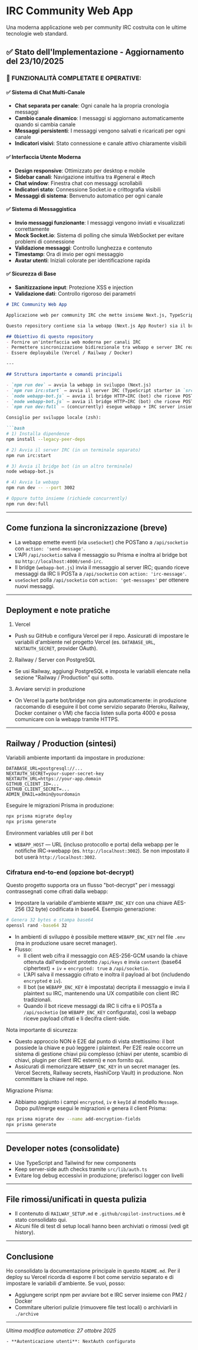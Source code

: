 # IRC Community Web App

Una moderna applicazione web per community IRC costruita con le ultime tecnologie web standard.

## ✅ Stato dell'Implementazione - Aggiornamento del 23/10/2025

### 🎉 **FUNZIONALITÀ COMPLETATE E OPERATIVE:**

#### ✅ **Sistema di Chat Multi-Canale**
- **Chat separata per canale**: Ogni canale ha la propria cronologia messaggi
- **Cambio canale dinamico**: I messaggi si aggiornano automaticamente quando si cambia canale  
- **Messaggi persistenti**: I messaggi vengono salvati e ricaricati per ogni canale
- **Indicatori visivi**: Stato connessione e canale attivo chiaramente visibili

#### ✅ **Interfaccia Utente Moderna**
- **Design responsive**: Ottimizzato per desktop e mobile
- **Sidebar canali**: Navigazione intuitiva tra #general e #tech
- **Chat window**: Finestra chat con messaggi scrollabili
- **Indicatori stato**: Connessione Socket.io e crittografia visibili
- **Messaggi di sistema**: Benvenuto automatico per ogni canale

#### ✅ **Sistema di Messaggistica**
- **Invio messaggi funzionante**: I messaggi vengono inviati e visualizzati correttamente
- **Mock Socket.io**: Sistema di polling che simula WebSocket per evitare problemi di connessione
- **Validazione messaggi**: Controllo lunghezza e contenuto
- **Timestamp**: Ora di invio per ogni messaggio
- **Avatar utenti**: Iniziali colorate per identificazione rapida

#### ✅ **Sicurezza di Base**
- **Sanitizzazione input**: Protezione XSS e injection
- **Validazione dati**: Controllo rigoroso dei parametri
```markdown
# IRC Community Web App

Applicazione web per community IRC che mette insieme Next.js, TypeScript, Tailwind e un bridge verso client IRC testuali.

Questo repository contiene sia la webapp (Next.js App Router) sia il bridge HTTP/IRC (bot) e uno starter per il server IRC locale.

## Obiettivo di questo repository
- Fornire un'interfaccia web moderna per canali IRC
- Permettere sincronizzazione bidirezionale tra webapp e server IRC reale tramite un bridge (bot)
- Essere deployabile (Vercel / Railway / Docker)

---

## Struttura importante e comandi principali

- `npm run dev` — avvia la webapp in sviluppo (Next.js)
- `npm run irc:start` — avvia il server IRC (TypeScript starter in `src/irc-server`)
- `node webapp-bot.js` — avvia il bridge HTTP→IRC (bot) che riceve POST da `/api/socketio`
- `node webapp-bot.js` — avvia il bridge HTTP→IRC (bot) che riceve POST da `/api/socketio`
- `npm run dev:full` — (concurrently) esegue webapp + IRC server insieme

Consiglio per sviluppo locale (zsh):

```bash
# 1) Installa dipendenze
npm install --legacy-peer-deps

# 2) Avvia il server IRC (in un terminale separato)
npm run irc:start

# 3) Avvia il bridge bot (in un altro terminale)
node webapp-bot.js

# 4) Avvia la webapp
npm run dev -- --port 3002

# Oppure tutto insieme (richiede concurrently)
npm run dev:full
```

---

## Come funziona la sincronizzazione (breve)

- La webapp emette eventi (via `useSocket`) che POSTano a `/api/socketio` con `action: 'send-message'`.
- L'API `/api/socketio` salva il messaggio su Prisma e inoltra al bridge bot su `http://localhost:4000/send-irc`.
- Il bridge (`webapp-bot.js`) invia il messaggio al server IRC; quando riceve messaggi da IRC li POSTa a `/api/socketio` con `action: 'irc-message'`.
- `useSocket` polla `/api/socketio` con `action: 'get-messages'` per ottenere nuovi messaggi.

---

## Deployment e note pratiche

1) Vercel
- Push su GitHub e configura Vercel per il repo. Assicurati di impostare le variabili d'ambiente nel progetto Vercel (es. `DATABASE_URL`, `NEXTAUTH_SECRET`, provider OAuth).

2) Railway / Server con PostgreSQL
- Se usi Railway, aggiungi PostgreSQL e imposta le variabili elencate nella sezione "Railway / Production" qui sotto.

3) Avviare servizi in produzione
- On Vercel la parte bot/bridge non gira automaticamente: in produzione raccomando di eseguire il bot come servizio separato (Heroku, Railway, Docker container o VM) che faccia listen sulla porta 4000 e possa comunicare con la webapp tramite HTTPS.

---

## Railway / Production (sintesi)

Variabili ambiente importanti da impostare in produzione:

```env
DATABASE_URL=postgresql://...
NEXTAUTH_SECRET=your-super-secret-key
NEXTAUTH_URL=https://your-app.domain
GITHUB_CLIENT_ID=...
GITHUB_CLIENT_SECRET=...
ADMIN_EMAIL=admin@yourdomain
```

Eseguire le migrazioni Prisma in produzione:

```bash
npx prisma migrate deploy
npx prisma generate
```

Environment variables utili per il bot
- `WEBAPP_HOST` — URL (incluso protocollo e porta) della webapp per le notifiche IRC→webapp (es. `http://localhost:3002`). Se non impostato il bot userà `http://localhost:3002`.

### Cifratura end-to-end (opzione bot-decrypt)

Questo progetto supporta ora un flusso "bot-decrypt" per i messaggi contrassegnati come cifrati dalla webapp:

- Impostare la variabile d'ambiente `WEBAPP_ENC_KEY` con una chiave AES-256 (32 byte) codificata in base64. Esempio generazione:

```bash
# Genera 32 bytes e stampa base64
openssl rand -base64 32
```

- In ambienti di sviluppo è possibile mettere `WEBAPP_ENC_KEY` nel file `.env` (ma in produzione usare secret manager).
- Flusso:
	- Il client web cifra il messaggio con AES-256-GCM usando la chiave ottenuta dall'endpoint protetto `/api/keys` e invia `content` (base64 ciphertext) + `iv` + `encrypted: true` a `/api/socketio`.
	- L'API salva il messaggio cifrato e inoltra il payload al bot (includendo `encrypted` e `iv`).
	- Il bot (se `WEBAPP_ENC_KEY` è impostata) decripta il messaggio e invia il plaintext su IRC, mantenendo una UX compatibile con client IRC tradizionali.
	- Quando il bot riceve messaggi da IRC li cifra e li POSTa a `/api/socketio` (se `WEBAPP_ENC_KEY` configurata), così la webapp riceve payload cifrati e li decifra client-side.

Nota importante di sicurezza:
- Questo approccio NON è E2E dal punto di vista strettissimo: il bot possiede la chiave e può leggere i plaintext. Per E2E reale occorre un sistema di gestione chiavi più complesso (chiavi per utente, scambio di chiavi, plugin per client IRC esterni) e non fornito qui.
- Assicurati di memorizzare `WEBAPP_ENC_KEY` in un secret manager (es. Vercel Secrets, Railway secrets, HashiCorp Vault) in produzione. Non committare la chiave nel repo.

Migrazione Prisma:
- Abbiamo aggiunto i campi `encrypted`, `iv` e `keyId` al modello `Message`. Dopo pull/merge esegui le migrazioni e genera il client Prisma:

```bash
npx prisma migrate dev --name add-encryption-fields
npx prisma generate
```


---

## Developer notes (consolidate)

- Use TypeScript and Tailwind for new components
- Keep server-side auth checks tramite `src/lib/auth.ts`
- Evitare log debug eccessivi in produzione; preferisci logger con livelli

---

## File rimossi/unificati in questa pulizia

- Il contenuto di `RAILWAY_SETUP.md` e `.github/copilot-instructions.md` è stato consolidato qui.
- Alcuni file di test di setup locali hanno been archiviati o rimossi (vedi git history).

---

## Conclusione

Ho consolidato la documentazione principale in questo `README.md`. Per il deploy su Vercel ricorda di esporre il bot come servizio separato e di impostare le variabili d'ambiente. Se vuoi, posso:

- Aggiungere script npm per avviare bot e IRC server insieme con PM2 / Docker
- Commitare ulteriori pulizie (rimuovere file test locali) o archiviarli in `./archive`

---

_Ultima modifica automatica: 27 ottobre 2025_

```
- **Autenticazione utenti**: NextAuth configurato
